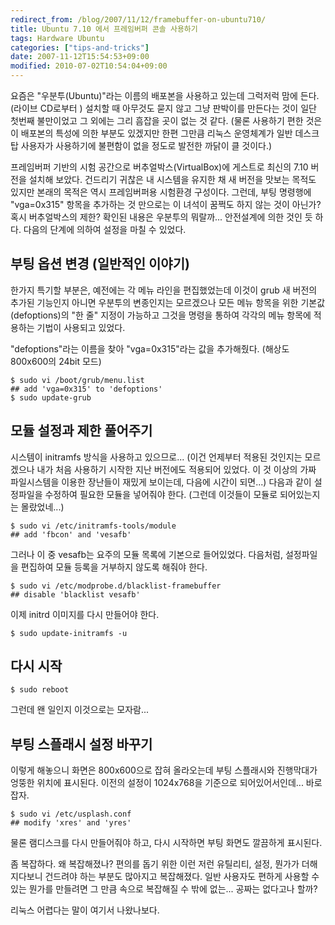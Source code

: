 ```yaml
---
redirect_from: /blog/2007/11/12/framebuffer-on-ubuntu710/
title: Ubuntu 7.10 에서 프레임버퍼 콘솔 사용하기
tags: Hardware Ubuntu
categories: ["tips-and-tricks"]
date: 2007-11-12T15:54:53+09:00
modified: 2010-07-02T10:54:04+09:00
---
```

요즘은 "우분투(Ubuntu)"라는 이름의 배포본을 사용하고 있는데 그럭저럭
맘에 든다. (라이브 CD로부터 ) 설치할 때 아무것도 묻지 않고 그냥 판박이를
만든다는 것이 일단 첫번째 불만이었고 그 외에는 그리 흠잡을 곳이 없는 것
같다. (물론 사용하기 편한 것은 이 배포본의 특성에 의한 부분도 있겠지만
한편 그만큼 리눅스 운영체계가 일반 데스크탑 사용자가 사용하기에 불편함이
없을 정도로 발전한 까닭이 클 것이다.)

프레임버퍼 기반의 시험 공간으로 버추얼박스(VirtualBox)에 게스트로 최신의
7.10 버전을 설치해 보았다. 건드리기 귀찮은 내 시스템을 유지한 채 새 버전을
맛보는 목적도 있지만 본래의 목적은 역시 프레임버퍼용 시험환경 구성이다.
그런데, 부팅 명령행에 "vga=0x315" 항목을 추가하는 것 만으로는 이 녀석이
꿈쩍도 하지 않는 것이 아닌가? 혹시 버추얼박스의 제한? 확인된 내용은
우분투의 뭐랄까... 안전설계에 의한 것인 듯 하다. 다음의 단계에 의하여
설정을 마칠 수 있었다.

## 부팅 옵션 변경 (일반적인 이야기)

한가지 특기할 부분은, 예전에는 각 메뉴 라인을 편집했었는데 이것이 grub
새 버전의 추가된 기능인지 아니면 우분투의 변종인지는 모르겠으나 모든 메뉴
항목을 위한 기본값(defoptions)의 "한 줄" 지정이 가능하고 그것을 명령을
통하여 각각의 메뉴 항목에 적용하는 기법이 사용되고 있었다.

"defoptions"라는 이름을 찾아 "vga=0x315"라는 값을 추가해줬다. (해상도
800x600의 24bit 모드)

```console
$ sudo vi /boot/grub/menu.list
## add 'vga=0x315' to 'defoptions'
$ sudo update-grub
```

## 모듈 설정과 제한 풀어주기

시스템이 initramfs 방식을 사용하고 있으므로... (이건 언제부터 적용된
것인지는 모르겠으나 내가 처음 사용하기 시작한 지난 버전에도 적용되어
있었다. 이 것 이상의 가짜 파일시스템을 이용한 장난들이 재밌게 보이는데,
다음에 시간이 되면...) 다음과 같이 설정파일을 수정하여 필요한 모듈을
넣어줘야 한다. (그런데 이것들이 모듈로 되어있는지는 몰랐었네...)

```console
$ sudo vi /etc/initramfs-tools/module
## add 'fbcon' and 'vesafb'
```

그러나 이 중 vesafb는 요주의 모듈 목록에 기본으로 들어있었다. 다음처럼,
설정파일을 편집하여 모듈 등록을 거부하지 않도록 해줘야 한다.

```console
$ sudo vi /etc/modprobe.d/blacklist-framebuffer
## disable 'blacklist vesafb'
```

이제 initrd 이미지를 다시 만들어야 한다.

```console
$ sudo update-initramfs -u
```

## 다시 시작

```console
$ sudo reboot
```

그런데 왠 일인지 이것으로는 모자람...

## 부팅 스플래시 설정 바꾸기

이렇게 해놓으니 화면은 800x600으로 잡혀 올라오는데 부팅 스플래시와
진행막대가 엉뚱한 위치에 표시된다. 이전의 설정이 1024x768을 기준으로
되어있어서인데... 바로잡자.

```console
$ sudo vi /etc/usplash.conf
## modify 'xres' and 'yres'
```

물론 램디스크를 다시 만들어줘야 하고, 다시 시작하면 부팅 화면도 깔끔하게
표시된다.

좀 복잡하다. 왜 복잡해졌나? 편의를 돕기 위한 이런 저런 유틸리티, 설정,
뭔가가 더해지다보니 건드려야 하는 부분도 많아지고 복잡해졌다. 일반
사용자도 편하게 사용할 수 있는 뭔가를 만들려면 그 만큼 속으로 복잡해질
수 밖에 없는... 공짜는 없다고나 할까?

리눅스 어렵다는 말이 여기서 나왔나보다.

